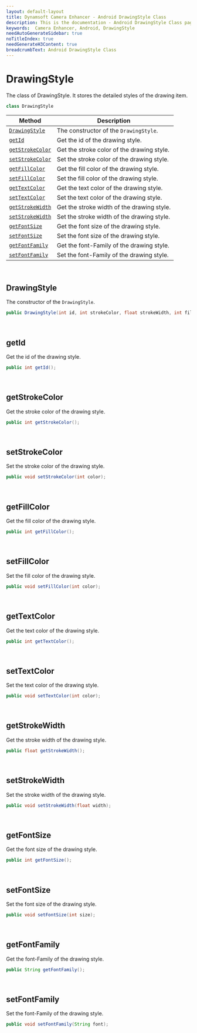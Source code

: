 ```yaml
---
layout: default-layout
title: Dynamsoft Camera Enhancer - Android DrawingStyle Class
description: This is the documentation - Android DrawingStyle Class page of Dynamsoft Camera Enhancer.
keywords:  Camera Enhancer, Android, DrawingStyle
needAutoGenerateSidebar: true
noTitleIndex: true
needGenerateH3Content: true
breadcrumbText: Android DrawingStyle Class
---
```


# DrawingStyle

The class of DrawingStyle. It stores the detailed styles of the drawing item.

```java
class DrawingStyle 
```

| Method | Description |
| ------ | ----------- |
| [`DrawingStyle`](#drawingstyle) | The constructor of the `DrawingStyle`. |
| [`getId`](#getid) | Get the id of the drawing style. |
| [`getStrokeColor`](#getstrokecolor) | Get the stroke color of the drawing style. |
| [`setStrokeColor`](#setstrokecolor) | Set the stroke color of the drawing style. |
| [`getFillColor`](#getfillcolor) | Get the fill color of the drawing style. |
| [`setFillColor`](#setfillcolor) | Set the fill color of the drawing style. |
| [`getTextColor`](#gettextcolor) | Get the text color of the drawing style. |
| [`setTextColor`](#settextcolor) | Set the text color of the drawing style. |
| [`getStrokeWidth`](#getstrokewidth) | Get the stroke width of the drawing style. |
| [`setStrokeWidth`](#setstrokewidth) | Set the stroke width of the drawing style. |
| [`getFontSize`](#getfontsize) | Get the font size of the drawing style. |
| [`setFontSize`](#setfontsize) | Set the font size of the drawing style. |
| [`getFontFamily`](#getfontfamily) | Get the font-Family of the drawing style. |
| [`setFontFamily`](#setfontfamily) | Set the font-Family of the drawing style. |

&nbsp;

## DrawingStyle

The constructor of the `DrawingStyle`.

```java
public DrawingStyle(int id, int strokeColor, float strokeWidth, int fillColor, int textColor, int fontSize, String fontFamily);
```

&nbsp;

## getId

Get the id of the drawing style.

```java
public int getId();
```

&nbsp;

## getStrokeColor

Get the stroke color of the drawing style.

```java
public int getStrokeColor();
```

&nbsp;

## setStrokeColor

Set the stroke color of the drawing style.

```java
public void setStrokeColor(int color);
```

&nbsp;

## getFillColor

Get the fill color of the drawing style.

```java
public int getFillColor();
```

&nbsp;

## setFillColor

Set the fill color of the drawing style.

```java
public void setFillColor(int color);
```

&nbsp;

## getTextColor

Get the text color of the drawing style.

```java
public int getTextColor();
```

&nbsp;

## setTextColor

Set the text color of the drawing style.

```java
public void setTextColor(int color);
```

&nbsp;

## getStrokeWidth

Get the stroke width of the drawing style.

```java
public float getStrokeWidth();
```

&nbsp;

## setStrokeWidth

Set the stroke width of the drawing style.

```java
public void setStrokeWidth(float width);
```

&nbsp;

## getFontSize

Get the font size of the drawing style.

```java
public int getFontSize();
```

&nbsp;

## setFontSize

Set the font size of the drawing style.

```java
public void setFontSize(int size);
```

&nbsp;

## getFontFamily

Get the font-Family of the drawing style.

```java
public String getFontFamily();
```

&nbsp;

## setFontFamily

Set the font-Family of the drawing style.

```java
public void setFontFamily(String font);
```
